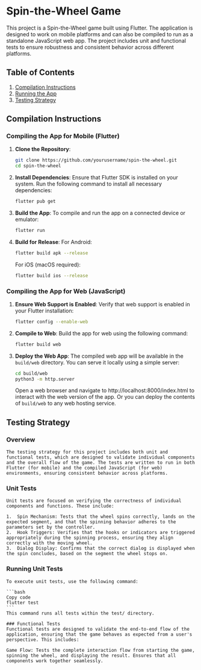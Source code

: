 # Spin-the-Wheel Game

This project is a Spin-the-Wheel game built using Flutter. The application is designed to work on mobile platforms and can also be compiled to run as a standalone JavaScript web app. The project includes unit and functional tests to ensure robustness and consistent behavior across different platforms.

## Table of Contents
1. [Compilation Instructions](#compilation-instructions)
2. [Running the App](#running-the-app)
3. [Testing Strategy](#testing-strategy)

## Compilation Instructions

### Compiling the App for Mobile (Flutter)
1. **Clone the Repository**:
    ```bash
    git clone https://github.com/yourusername/spin-the-wheel.git
    cd spin-the-wheel
    ```

2. **Install Dependencies**:
    Ensure that Flutter SDK is installed on your system. Run the following command to install all necessary dependencies:
    ```bash
    flutter pub get
    ```

3. **Build the App**:
    To compile and run the app on a connected device or emulator:
    ```bash
    flutter run
    ```

4. **Build for Release**:
    For Android:
    ```bash
    flutter build apk --release
    ```
    For iOS (macOS required):
    ```bash
    flutter build ios --release
    ```

### Compiling the App for Web (JavaScript)
1. **Ensure Web Support is Enabled**:
    Verify that web support is enabled in your Flutter installation:
    ```bash
    flutter config --enable-web
    ```

2. **Compile to Web**:
    Build the app for web using the following command:
    ```bash
    flutter build web
    ```

3. **Deploy the Web App**:
    The compiled web app will be available in the `build/web` directory. You can serve it locally using a simple server:
    ```bash
    cd build/web
    python3 -m http.server
    ```
    Open a web browser and navigate to http://localhost:8000/index.html to interact with the web version of the app.
    Or you can deploy the contents of `build/web` to any web hosting service.

## Testing Strategy
### Overview
    The testing strategy for this project includes both unit and functional tests, which are designed to validate individual components and the overall flow of the game. The tests are written to run in both Flutter (for mobile) and the compiled JavaScript (for web) environments, ensuring consistent behavior across platforms.

### Unit Tests
    Unit tests are focused on verifying the correctness of individual components and functions. These include:

    1.  Spin Mechanism: Tests that the wheel spins correctly, lands on the expected segment, and that the spinning behavior adheres to the parameters set by the controller.
    2.  Hook Triggers: Verifies that the hooks or indicators are triggered appropriately during the spinning process, ensuring they align correctly with the moving wheel.
    3.  Dialog Display: Confirms that the correct dialog is displayed when the spin concludes, based on the segment the wheel stops on.

### Running Unit Tests
    To execute unit tests, use the following command:

    ```bash
    Copy code
    flutter test
    ```
    This command runs all tests within the test/ directory.

    ### Functional Tests
    Functional tests are designed to validate the end-to-end flow of the application, ensuring that the game behaves as expected from a user's perspective. This includes:

    Game Flow: Tests the complete interaction flow from starting the game, spinning the wheel, and displaying the result. Ensures that all components work together seamlessly.
